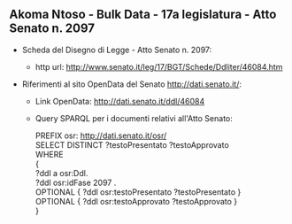 ## Akoma Ntoso - Bulk Data - 17a legislatura - Atto Senato n. 2097 ##

* Scheda del Disegno di Legge - Atto Senato n. 2097:
	* http url: http://www.senato.it/leg/17/BGT/Schede/Ddliter/46084.htm

* Riferimenti al sito OpenData del Senato http://dati.senato.it/:
	* Link OpenData: http://dati.senato.it/ddl/46084
	* Query SPARQL per i documenti relativi all'Atto Senato:

        PREFIX osr: <http://dati.senato.it/osr/>  
		SELECT DISTINCT ?testoPresentato ?testoApprovato  
		WHERE  
		{  
		    ?ddl a osr:Ddl.  
		    ?ddl osr:idFase 2097 .  
		    OPTIONAL { ?ddl osr:testoPresentato ?testoPresentato }  
		    OPTIONAL { ?ddl osr:testoApprovato ?testoApprovato }  
		}
		